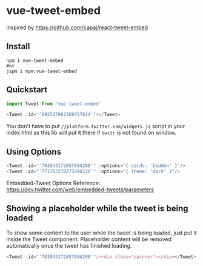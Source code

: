 # vue-tweet-embed
inspired by https://github.com/capaj/react-tweet-embed

## Install
```
npm i vue-tweet-embed
#or
jspm i npm:vue-tweet-embed
```

## Quickstart

```javascript
import Tweet from 'vue-tweet-embed'

<Tweet :id="'692527862369357824'"></Tweet>
```

You don't have to put `//platform.twitter.com/widgets.js` script in your index.html as this lib will
put it there if `twttr` is not found on window.  


## Using Options

```javascript
<Tweet :id="'783943172057694208'" :options="{ cards: 'hidden' }"/>
<Tweet :id="'771763270273294336'" :options="{ theme: 'dark' }"/>
```

Embedded-Tweet Options Reference:
https://dev.twitter.com/web/embedded-tweets/parameters


## Showing a placeholder while the tweet is being loaded

To show some content to the user while the tweet is being loaded, just put it inside the Tweet
component. Placeholder content will be removed automatically once the tweet has finished loading.

```javascript
<Tweet :id="'783943172057694208'"/><div class="spinner"></div></Tweet>
```
